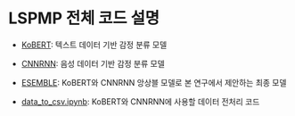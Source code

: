# LSPMP 전체 코드 설명

* [KoBERT](https://github.com/kungminno/ETRI/blob/main/README_KoBERT.md): 텍스트 데이터 기반 감정 분류 모델

* [CNNRNN](https://github.com/kungminno/ETRI/blob/main/README_CNNRNN.md): 음성 데이터 기반 감정 분류 모델 

* [ESEMBLE](): KoBERT와 CNNRNN 앙상블 모델로 본 연구에서 제안하는 최종 모델

* [data_to_csv.ipynb](https://github.com/kungminno/ETRI/blob/main/README_data_to_csv.md): KoBERT와 CNNRNN에 사용할 데이터 전처리 코드 
